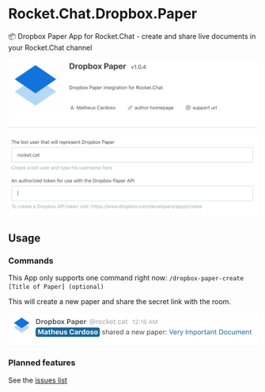 # Rocket.Chat.Dropbox.Paper
📦 Dropbox Paper App for Rocket.Chat - create and share live documents in your Rocket.Chat channel

![](docs/screenshot_01.png)

## Usage
### Commands
This App only supports one command right now:
`/dropbox-paper-create [Title of Paper] (optional)`

This will create a new paper and share the secret link with the room.

![](docs/screenshot_02.png)

### Planned features
See the [issues list](https://github.com/cardoso/Rocket.Chat.Dropbox.Paper/issues)
